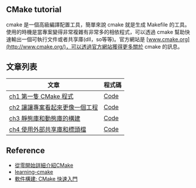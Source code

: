 ## CMake tutorial
cmake 是一個高級編譯配置工具，簡單來說 cmake 就是生成 Makefile 的工具。使用的時機是當專案變得非常複雜有非常多的相依程式，可以透過 cmake 幫助快速輸出一個可執行文件或者共享庫(dll，so等等)。官方網站是 [www.cmake.org](http://www.cmake.org/)，可以透過官方網站獲得更多關於 cmake 的訊息。

## 文章列表
| 文章 | 程式碼 |
|------|--------|
|  [ch1 第一隻 CMake 程式](./ch1-first-cmake.md)    |  [Code](./ch1)      |
|  [ch2 讓讓專案看起來更像一個工程](./ch2-make-prokect-pro.md)    |  [Code](./ch2)      |
|  [ch3 靜態庫和動態庫的構建](./ch3-make-library.md)    |  [Code](./ch3)      |
|  [ch4 使用外部共享庫和標頭檔](./ch4-include-share-lib.md)    |  [Code](./ch4)      |

## Reference
- [從零開始詳細介紹CMake](https://www.bilibili.com/video/BV1vR4y1u77h/?p=4&spm_id_from=pageDriver&vd_source=5a6b197f885be2e93405a9e839601280)
- [learning-cmake](https://github.com/Akagi201/learning-cmake)
- [軟件構建: CMake 快速入門](https://www.bilibili.com/video/BV1rR4y1E7n9/?spm_id_from=autoNext&vd_source=5a6b197f885be2e93405a9e839601280)